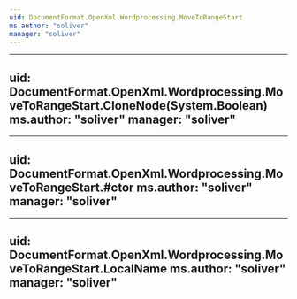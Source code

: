 ```yaml
---
uid: DocumentFormat.OpenXml.Wordprocessing.MoveToRangeStart
ms.author: "soliver"
manager: "soliver"
---
```


---
uid: DocumentFormat.OpenXml.Wordprocessing.MoveToRangeStart.CloneNode(System.Boolean)
ms.author: "soliver"
manager: "soliver"
---

---
uid: DocumentFormat.OpenXml.Wordprocessing.MoveToRangeStart.#ctor
ms.author: "soliver"
manager: "soliver"
---

---
uid: DocumentFormat.OpenXml.Wordprocessing.MoveToRangeStart.LocalName
ms.author: "soliver"
manager: "soliver"
---

